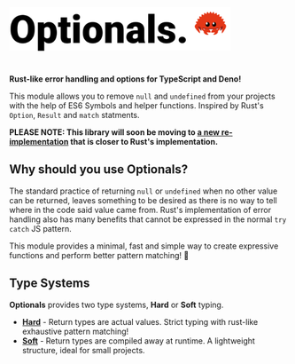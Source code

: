 <br/>

<img src="logo.png" width="400" margin="30px"/>

#

**Rust-like error handling and options for TypeScript and Deno!**

This module allows you to remove `null` and `undefined` from your projects with the help of ES6 Symbols and helper functions. Inspired by Rust's `Option`, `Result` and `match` statments.

**PLEASE NOTE: This library will soon be moving to [a new re-implementation](https://gist.github.com/OliverBrotchie/101708c78cca74dec3c5e2254f00f1cc) that is closer to Rust's implementation.**

## Why should you use Optionals?

The standard practice of returning `null` or `undefined` when no other value can be returned, leaves something to be desired as there is no way to tell where in the code said value came from. Rust's implementation of error handling also has many benefits that cannot be expressed in the normal `try` `catch` JS pattern.

This module provides a minimal, fast and simple way to create expressive functions and perform better pattern matching! 🚀

## Type Systems

**Optionals** provides two type systems, **Hard** or **Soft** typing.

-   **[Hard](https://github.com/OliverBrotchie/optionals/blob/main/hard.md)** - Return types are actual values. Strict typing with rust-like exhaustive pattern matching!
-   **[Soft](https://github.com/OliverBrotchie/optionals/blob/main/soft.md)** - Return types are compiled away at runtime. A lightweight structure, ideal for small projects.
